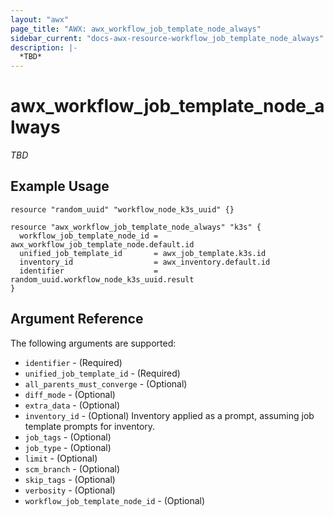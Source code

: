 ```yaml
---
layout: "awx"
page_title: "AWX: awx_workflow_job_template_node_always"
sidebar_current: "docs-awx-resource-workflow_job_template_node_always"
description: |-
  *TBD*
---
```


# awx_workflow_job_template_node_always

*TBD*

## Example Usage

```hcl
resource "random_uuid" "workflow_node_k3s_uuid" {}

resource "awx_workflow_job_template_node_always" "k3s" {
  workflow_job_template_node_id = awx_workflow_job_template_node.default.id
  unified_job_template_id       = awx_job_template.k3s.id
  inventory_id                  = awx_inventory.default.id
  identifier                    = random_uuid.workflow_node_k3s_uuid.result
}
```

## Argument Reference

The following arguments are supported:

* `identifier` - (Required) 
* `unified_job_template_id` - (Required) 
* `all_parents_must_converge` - (Optional) 
* `diff_mode` - (Optional) 
* `extra_data` - (Optional) 
* `inventory_id` - (Optional) Inventory applied as a prompt, assuming job template prompts for inventory.
* `job_tags` - (Optional) 
* `job_type` - (Optional) 
* `limit` - (Optional) 
* `scm_branch` - (Optional) 
* `skip_tags` - (Optional) 
* `verbosity` - (Optional) 
* `workflow_job_template_node_id` - (Optional) 

